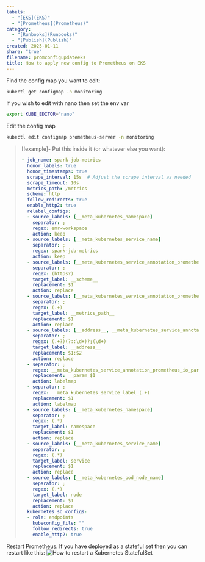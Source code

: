 ```yaml
---
labels:
  - "[EKS](EKS)"
  - "[Prometheus](Prometheus)"
category:
  - "[Runbooks](Runbooks)"
  - "[Publish](Publish)"
created: 2025-01-11
share: "true"
filename: promconfigupdateeks
title: How to apply new config to Prometheus on EKS
---
```

Find the config map you want to edit:
```bash
kubectl get configmap -n monitoring
```

If you wish to edit with nano then set the env var
```bash
export KUBE_EDITOR="nano"
```

Edit the config map
```bash
kubectl edit configmap prometheus-server -n monitoring
```

> [!example]- Put this inside it (or whatever else you want):
> ```yaml
> - job_name: spark-job-metrics
>   honor_labels: true
>   honor_timestamps: true
>   scrape_interval: 15s  # Adjust the scrape interval as needed
>   scrape_timeout: 10s
>   metrics_path: /metrics
>   scheme: http
>   follow_redirects: true
>   enable_http2: true
>   relabel_configs:
>   - source_labels: [__meta_kubernetes_namespace]
>     separator: ;
>     regex: emr-workspace
>     action: keep
>   - source_labels: [__meta_kubernetes_service_name]
>     separator: ;
>     regex: spark-job-metrics
>     action: keep
>   - source_labels: [__meta_kubernetes_service_annotation_prometheus_io_scheme]
>     separator: ;
>     regex: (https?)
>     target_label: __scheme__
>     replacement: $1
>     action: replace
>   - source_labels: [__meta_kubernetes_service_annotation_prometheus_io_path]
>     separator: ;
>     regex: (.+)
>     target_label: __metrics_path__
>     replacement: $1
>     action: replace
>   - source_labels: [__address__, __meta_kubernetes_service_annotation_prometheus_io_port]
>     separator: ;
>     regex: (.+?)(?::\d+)?;(\d+)
>     target_label: __address__
>     replacement: $1:$2
>     action: replace
>   - separator: ;
>     regex: __meta_kubernetes_service_annotation_prometheus_io_param_(.+)
>     replacement: __param_$1
>     action: labelmap
>   - separator: ;
>     regex: __meta_kubernetes_service_label_(.+)
>     replacement: $1
>     action: labelmap
>   - source_labels: [__meta_kubernetes_namespace]
>     separator: ;
>     regex: (.*)
>     target_label: namespace
>     replacement: $1
>     action: replace
>   - source_labels: [__meta_kubernetes_service_name]
>     separator: ;
>     regex: (.*)
>     target_label: service
>     replacement: $1
>     action: replace
>   - source_labels: [__meta_kubernetes_pod_node_name]
>     separator: ;
>     regex: (.*)
>     target_label: node
>     replacement: $1
>     action: replace
>   kubernetes_sd_configs:
>   - role: endpoints
>     kubeconfig_file: ""
>     follow_redirects: true
>     enable_http2: true
> ```

Restart Prometheus. If you have deployed as a stateful set then you can restart like this: ![How to restart a Kubernetes StatefulSet](How%20to%20restart%20a%20Kubernetes%20StatefulSet)
